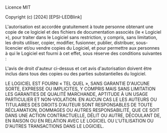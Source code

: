 Licence MIT

Copyright (c) [2024] [EPSI-LEDBlink]

L'autorisation est accordée gratuitement à toute personne obtenant une copie
de ce logiciel et des fichiers de documentation associés (le « Logiciel »), pour traiter
dans le Logiciel sans restriction, y compris, sans limitation, les droits
utiliser, copier, modifier, fusionner, publier, distribuer, sous-licencier et/ou vendre
copies du Logiciel, et pour permettre aux personnes à qui le Logiciel est
fourni à cet effet, sous réserve des conditions suivantes :

L'avis de droit d'auteur ci-dessus et cet avis d'autorisation doivent être inclus dans tous
des copies ou des parties substantielles du logiciel.

LE LOGICIEL EST FOURNI « TEL QUEL », SANS GARANTIE D'AUCUNE SORTE, EXPRESSE OU
IMPLICITES, Y COMPRIS MAIS SANS LIMITATION LES GARANTIES DE QUALITÉ MARCHANDE,
APTITUDE À UN USAGE PARTICULIER ET NON-VIOLATION. EN AUCUN CAS LE
LES AUTEURS OU TITULAIRES DES DROITS D'AUTEUR SONT RESPONSABLES DE TOUTE RÉCLAMATION, DOMMAGES OU AUTRES
RESPONSABILITÉ, QUE CE SOIT DANS UNE ACTION CONTRACTUELLE, DÉLIT OU AUTRE, DÉCOULANT DE,
EN RAISON OU EN RELATION AVEC LE LOGICIEL OU L'UTILISATION OU D'AUTRES TRANSACTIONS DANS LE
LOGICIEL.